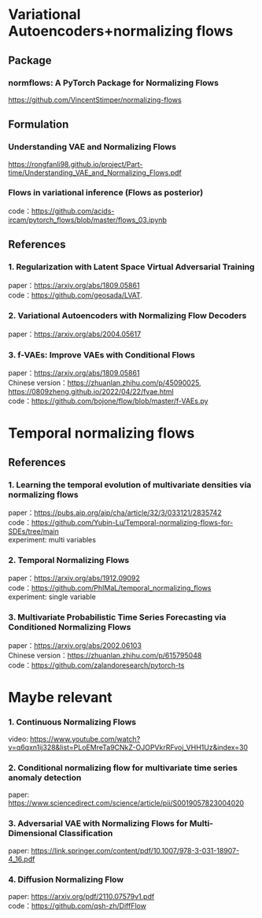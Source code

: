 # Variational Autoencoders+normalizing flows
## Package
### normflows: A PyTorch Package for Normalizing Flows
https://github.com/VincentStimper/normalizing-flows

## Formulation
### Understanding VAE and Normalizing Flows 
https://rongfanli98.github.io/project/Part-time/Understanding_VAE_and_Normalizing_Flows.pdf 
### Flows in variational inference (Flows as posterior)
code：https://github.com/acids-ircam/pytorch_flows/blob/master/flows_03.ipynb

## References 
### 1. Regularization with Latent Space Virtual Adversarial Training
paper：https://arxiv.org/abs/1809.05861
 <br />code：https://github.com/geosada/LVAT.

### 2. Variational Autoencoders with Normalizing Flow Decoders
paper：https://arxiv.org/abs/2004.05617

### 3. f-VAEs: Improve VAEs with Conditional Flows
paper：https://arxiv.org/abs/1809.05861
 <br />Chinese version：https://zhuanlan.zhihu.com/p/45090025, https://0809zheng.github.io/2022/04/22/fvae.html
 <br />code：https://github.com/bojone/flow/blob/master/f-VAEs.py 


# Temporal normalizing flows
## References 
### 1. Learning the temporal evolution of multivariate densities via normalizing flows
paper：https://pubs.aip.org/aip/cha/article/32/3/033121/2835742
 <br />code：https://github.com/Yubin-Lu/Temporal-normalizing-flows-for-SDEs/tree/main
  <br /> experiment: multi variables

### 2. Temporal Normalizing Flows
paper：https://arxiv.org/abs/1912.09092
 <br />code：https://github.com/PhIMaL/temporal_normalizing_flows
 <br /> experiment: single variable

### 3. Multivariate Probabilistic Time Series Forecasting via Conditioned Normalizing Flows
paper：https://arxiv.org/abs/2002.06103
 <br />Chinese version：https://zhuanlan.zhihu.com/p/615795048
 <br />code：https://github.com/zalandoresearch/pytorch-ts

# Maybe relevant
### 1. Continuous Normalizing Flows
video: https://www.youtube.com/watch?v=q6qxn1ij328&list=PLoEMreTa9CNkZ-OJOPVkrRFvoj_VHH1Uz&index=30

### 2. Conditional normalizing flow for multivariate time series anomaly detection
paper: https://www.sciencedirect.com/science/article/pii/S0019057823004020

### 3. Adversarial VAE with Normalizing Flows for Multi-Dimensional Classification
paper: https://link.springer.com/content/pdf/10.1007/978-3-031-18907-4_16.pdf

### 4. Diffusion Normalizing Flow
paper: https://arxiv.org/pdf/2110.07579v1.pdf
 <br />code：https://github.com/qsh-zh/DiffFlow
